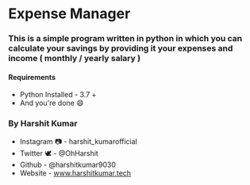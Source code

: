 # Expense Manager

### This is a simple program written in python in which you can calculate your savings by providing it your expenses and income ( monthly / yearly salary ) 


#### Requirements 
- Python Installed - 3.7 +
- And you're done 😄


### By Harshit Kumar 
- Instagram 📷 - harshit_kumarofficial
- Twitter 🕊️ - @OhHarshit 
- Github - @harshitkumar9030
- Website - www.harshitkumar.tech
